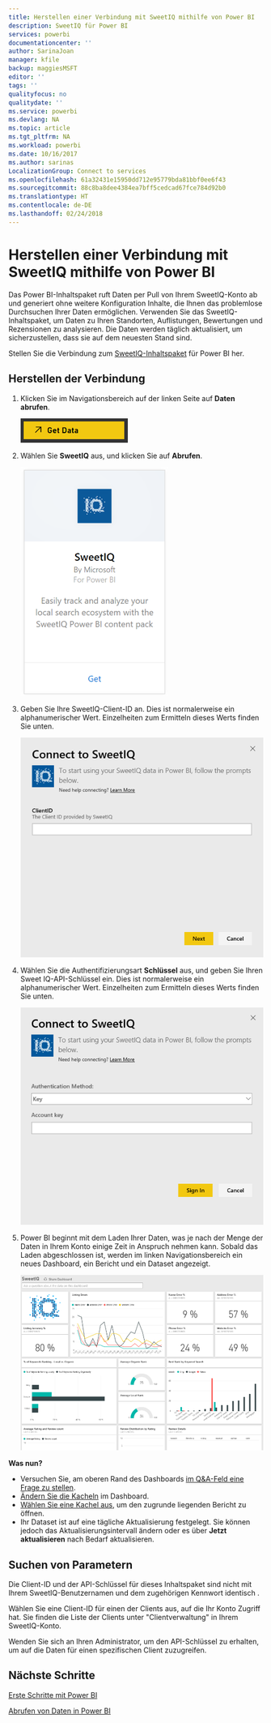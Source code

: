 ```yaml
---
title: Herstellen einer Verbindung mit SweetIQ mithilfe von Power BI
description: SweetIQ für Power BI
services: powerbi
documentationcenter: ''
author: SarinaJoan
manager: kfile
backup: maggiesMSFT
editor: ''
tags: ''
qualityfocus: no
qualitydate: ''
ms.service: powerbi
ms.devlang: NA
ms.topic: article
ms.tgt_pltfrm: NA
ms.workload: powerbi
ms.date: 10/16/2017
ms.author: sarinas
LocalizationGroup: Connect to services
ms.openlocfilehash: 61a32431e15950dd712e95779bda81bbf0ee6f43
ms.sourcegitcommit: 88c8ba8dee4384ea7bff5cedcad67fce784d92b0
ms.translationtype: HT
ms.contentlocale: de-DE
ms.lasthandoff: 02/24/2018
---
```

# <a name="connect-to-sweetiq-with-power-bi"></a>Herstellen einer Verbindung mit SweetIQ mithilfe von Power BI
Das Power BI-Inhaltspaket ruft Daten per Pull von Ihrem SweetIQ-Konto ab und generiert ohne weitere Konfiguration Inhalte, die Ihnen das problemlose Durchsuchen Ihrer Daten ermöglichen. Verwenden Sie das SweetIQ-Inhaltspaket, um Daten zu Ihren Standorten, Auflistungen, Bewertungen und Rezensionen zu analysieren. Die Daten werden täglich aktualisiert, um sicherzustellen, dass sie auf dem neuesten Stand sind.

Stellen Sie die Verbindung zum [SweetIQ-Inhaltspaket](https://app.powerbi.com/groups/me/getdata/services/sweetiq) für Power BI her.

## <a name="how-to-connect"></a>Herstellen der Verbindung
1. Klicken Sie im Navigationsbereich auf der linken Seite auf **Daten abrufen**.
   
    ![](media/service-connect-to-sweetiq/getdata.png)
2. Wählen Sie **SweetIQ** aus, und klicken Sie auf **Abrufen**.
   
    ![](media/service-connect-to-sweetiq/sweetiq.png)
3. Geben Sie Ihre SweetIQ-Client-ID an. Dies ist normalerweise ein alphanumerischer Wert. Einzelheiten zum Ermitteln dieses Werts finden Sie unten.
   
    ![](media/service-connect-to-sweetiq/parameter.png)
4. Wählen Sie die Authentifizierungsart **Schlüssel** aus, und geben  Sie Ihren Sweet IQ-API-Schlüssel ein. Dies ist normalerweise ein alphanumerischer Wert. Einzelheiten zum Ermitteln dieses Werts finden Sie unten.
   
    ![](media/service-connect-to-sweetiq/credentials.png)
5. Power BI beginnt mit dem Laden Ihrer Daten, was je nach der Menge der Daten in Ihrem Konto einige Zeit in Anspruch nehmen kann. Sobald das Laden abgeschlossen ist, werden im linken Navigationsbereich ein neues Dashboard, ein Bericht und ein Dataset angezeigt.
   
    ![](media/service-connect-to-sweetiq/dashboard.png)

**Was nun?**

* Versuchen Sie, am oberen Rand des Dashboards [im Q&A-Feld eine Frage zu stellen](power-bi-q-and-a.md).
* [Ändern Sie die Kacheln](service-dashboard-edit-tile.md) im Dashboard.
* [Wählen Sie eine Kachel aus](service-dashboard-tiles.md), um den zugrunde liegenden Bericht zu öffnen.
* Ihr Dataset ist auf eine tägliche Aktualisierung festgelegt. Sie können jedoch das Aktualisierungsintervall ändern oder es über **Jetzt aktualisieren** nach Bedarf aktualisieren.

## <a name="finding-parameters"></a>Suchen von Parametern
Die Client-ID und der API-Schlüssel für dieses Inhaltspaket sind nicht mit Ihrem SweetIQ-Benutzernamen und dem zugehörigen Kennwort identisch .

Wählen Sie eine Client-ID für einen der Clients aus, auf die Ihr Konto Zugriff hat. Sie finden die Liste der Clients unter "Clientverwaltung" in Ihrem SweetIQ-Konto.

Wenden Sie sich an Ihren Administrator, um den API-Schlüssel zu erhalten, um auf die Daten für einen spezifischen Client zuzugreifen.

## <a name="next-steps"></a>Nächste Schritte
[Erste Schritte mit Power BI](service-get-started.md)

[Abrufen von Daten in Power BI](service-get-data.md)

